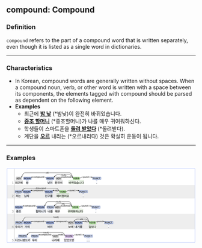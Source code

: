 ## compound: Compound

### Definition
`compound` refers to the part of a compound word that is written separately, even though it is listed as a single word in dictionaries.

---

### Characteristics
- In Korean, compound words are generally written without spaces. When a compound noun, verb, or other word is written with a space between its components, the elements tagged with compound should be parsed as dependent on the following element.
- **Examples**  
  - 최근에 <ins>**밤 낮**</ins> (*밤낮)이 완전히 바뀌었습니다.  
  - <ins>**증조 할머니**</ins> (*증조할머니)가 나를 매우 귀여워하신다.  
  - 학생들이 스마트폰을 <ins>**돌려 받았다**</ins> (*돌려받다).  
  - 계단을 <ins>**오르**</ins> 내리는 (*오르내리다) 것은 확실히 운동이 됩니다.

---

### Examples
![compound example](compound.png)